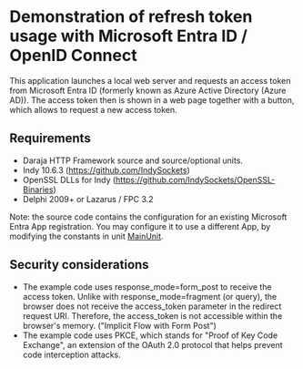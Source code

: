 # Demonstration of refresh token usage with Microsoft Entra ID / OpenID Connect

This application launches a local web server and requests an access token from Microsoft Entra ID (formerly known as Azure Active Directory (Azure AD)). The access token then is shown in a web page together with a button, which allows to request a new access token. 

## Requirements
* Daraja HTTP Framework source and source/optional units.
* Indy 10.6.3 (https://github.com/IndySockets)
* OpenSSL DLLs for Indy (https://github.com/IndySockets/OpenSSL-Binaries)
* Delphi 2009+ or Lazarus / FPC 3.2

Note: the source code contains the configuration for an existing Microsoft Entra App registration. 
You may configure it to use a different App, by modifying the constants in unit [MainUnit](MainUnit.pas).

## Security considerations
* The example code uses response_mode=form_post to receive the access token. Unlike with response_mode=fragment (or query), the browser does not receive the access_token parameter in the redirect request URI. Therefore, the access_token is not accessible within the browser's memory. ("Implicit Flow with Form Post")
* The example code uses PKCE, which stands for "Proof of Key Code Exchange", an extension of the OAuth 2.0 protocol that helps prevent code interception attacks.


